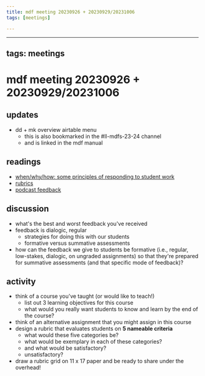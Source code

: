 ```yaml
---
title: mdf meeting 20230926 + 20230929/20231006
tags: [meetings]

---
```


---
tags: meetings
---

# mdf meeting 20230926 + 20230929/20231006

## updates
* dd + mk overview airtable menu
    * this is also bookmarked in the #ll-mdfs-23-24 channel
    * and is linked in the mdf manual

## readings
* [when/why/how: some principles of responding to student work](https://bokcenter.harvard.edu/grading-and-responding-student-work)
* [rubrics](https://bokcenter.harvard.edu/rubrics)
* [podcast feedback](https://docs.google.com/document/d/1WEGrqE6DNQamfPMjLa11MiGcFeTEYUpx/edit)

## discussion
* what's the best and worst feedback you've received
* feedback is dialogic, regular
    * strategies for doing this with our students
    * formative versus summative assessments
* how can the feedback we give to students be formative (i.e., regular, low-stakes, dialogic, on ungraded assignments) so that they're prepared for summative assessments (and that specific mode of feedback)?

## activity
* think of a course you've taught (or would like to teach!)
    * list out 3 learning objectives for this course
    * what would you really want students to know and learn by the end of the course?
* think of an alternative assignment that you might assign in this course
* design a rubric that evaluates students on **5 nameable criteria**
    * what would these five categories be?
    * what would be exemplary in each of these categories?
    * and what would be satisfactory?
    * unsatisfactory?
* draw a rubric grid on 11 x 17 paper and be ready to share under the overhead!

